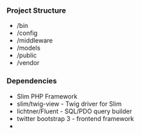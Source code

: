 ### Project Structure
* /bin
* /config
* /middleware
* /models
* /public
* /vendor

### Dependencies
* Slim PHP Framework
* slim/twig-view - Twig driver for Slim
* lichtner/Fluent - SQL/PDO query builder
* twitter bootstrap 3 - frontend framework
* 